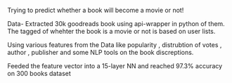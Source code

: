 Trying to predict whether a book will become a movie or not!

Data-
Extracted 30k goodreads book using api-wrapper in python of them.
The tagged of whehter the book is a movie or not is based on user lists.

Using various features from the Data like popularity , distrubtion of votes , author , publisher and some NLP tools on the book discreptions.

Feeded the feature vector into a 15-layer NN and reached 97.3% accuracy on 300 books dataset
